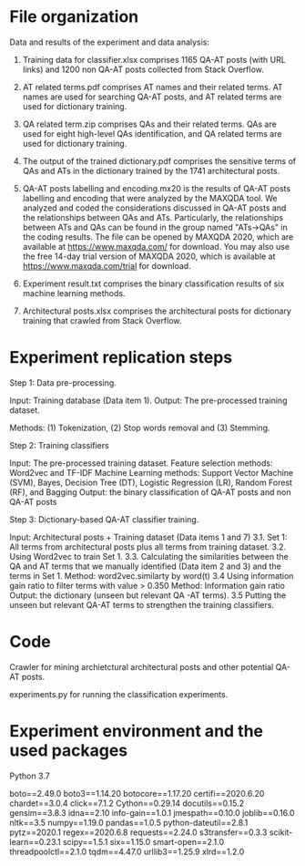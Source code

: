# File organization

Data and results of the experiment and data analysis:

1. Training data for classifier.xlsx comprises 1165 QA-AT posts (with URL links) and 1200 non QA-AT posts collected from Stack Overflow.


2. AT related terms.pdf 
comprises AT names and their related terms. AT names are used for searching QA-AT posts, 
and AT related terms are used for dictionary training.  


3. QA related term.zip
comprises QAs and their related terms. QAs are used for eight high-level QAs identification, 
and QA related terms are used for dictionary training. 


4. The output of the trained dictionary.pdf 
comprises the sensitive terms of QAs and ATs in the dictionary trained by the 1741 architectural posts.  

5. QA-AT posts labelling and encoding.mx20 is the results of QA-AT posts labelling and encoding that were analyzed by the MAXQDA tool. We analyzed and coded the considerations discussed in QA-AT posts and the relationships between QAs and ATs. Particularly, the relationships between ATs and QAs can be found in the group named "ATs->QAs" in the coding results. The file can be opened by MAXQDA 2020, which are available at https://www.maxqda.com/ for download. You may also use the free 14-day trial version of MAXQDA 2020, which is available at https://www.maxqda.com/trial for download.

6. Experiment result.txt
comprises the binary classification results of six machine learning methods.

7. Architectural posts.xlsx
comprises the architectural posts for dictionary training that crawled from Stack Overflow.

# Experiment replication steps

Step 1: Data pre-processing. 

Input: Training database (Data item 1).
Output: The pre-processed training dataset.

Methods: (1) Tokenization, (2) Stop words removal and (3) Stemming.

Step 2: Training classifiers 

Input: The pre-processed training dataset.
Feature selection methods: Word2vec and TF-IDF
Machine Learning methods: Support Vector Machine (SVM), Bayes, Decision Tree (DT), Logistic Regression (LR), Random Forest (RF), and Bagging
Output: the binary classification of QA-AT posts and non QA-AT posts

Step 3: Dictionary-based QA-AT classifier training.

Input: Architectural posts + Training dataset (Data items 1 and 7)
3.1. Set 1: All terms from architectural posts plus all terms from training dataset.
3.2. Using Word2vec to train Set 1.
3.3. Calculating the similarities between the QA and AT terms that we manually identified (Data item 2 and 3) and the terms in Set 1.
Method: word2vec.similarty by word(t)
3.4 Using information gain ratio to filter terms with value > 0.350
Method: Information gain ratio
Output: the dictionary (unseen but relevant QA -AT terms).
3.5 Putting the unseen but relevant QA-AT terms to strengthen the training classifiers.
 


# Code
Crawler for mining archietctural architectural posts and other potential QA-AT posts.

experiments.py
for running the classification experiments.

# Experiment environment and the used packages
Python 3.7

boto==2.49.0
boto3==1.14.20
botocore==1.17.20
certifi==2020.6.20
chardet==3.0.4
click==7.1.2
Cython==0.29.14
docutils==0.15.2
gensim==3.8.3
idna==2.10
info-gain==1.0.1
jmespath==0.10.0
joblib==0.16.0
nltk==3.5
numpy==1.19.0
pandas==1.0.5
python-dateutil==2.8.1
pytz==2020.1
regex==2020.6.8
requests==2.24.0
s3transfer==0.3.3
scikit-learn==0.23.1
scipy==1.5.1
six==1.15.0
smart-open==2.1.0
threadpoolctl==2.1.0
tqdm==4.47.0
urllib3==1.25.9
xlrd==1.2.0


